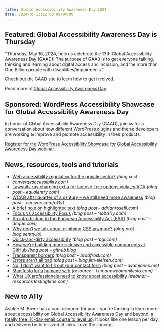 ```yaml
---
title: Global Accessibility Awareness Day 2024
date: 2024-05-13T12:00:08+00:00
---
```


## Featured: Global Accessibility Awareness Day is Thursday

"Thursday, May 16, 2024, help us celebrate the 13th Global Accessibility Awareness Day (GAAD)! The purpose of GAAD is to get everyone talking, thinking and learning about digital access and inclusion, and the more than One Billion people with disabilities/impairments."

Check out the GAAD site to learn how to get involved.

Read more of [Global Accessibility Awareness Day](https://accessibility.day).

## Sponsored: WordPress Accessibility Showcase for Global Accessibility Awareness Day

In honor of Global Accessibility Awareness Day (GAAD), join us for a conversation about how different WordPress plugins and theme developers are working to improve and promote accessibility in their products.

[Register for the WordPress Accessibility Showcase for Global Accessibility Awareness Day webinar](https://us02web.zoom.us/webinar/register/5917150910025/WN_Qw6ejyMQT62ziSYmw_OuXw#/registration).

## News, resources, tools and tutorials

- [Web accessibility regulation for the private sector?](https://convergeaccessibility.com/2024/05/06/web_accessibility_regulation_private_sector/) *(blog post - convergeaccessibility.com)*
- [Lawsuits say charging extra for lactose-free options violates ADA](https://equalentry.com/ada-accessibility-lawsuits-charging-extra/) *(blog post - equalentry.com)*
- [WCAG after quarter of a century – we still need more awareness](https://cerovac.com/a11y/2024/05/wcag-after-quarter-of-a-century-we-still-need-more-awareness/) *(blog post - cerovac.com/a11y)*
- [A brief note on highlighted text](https://adrianroselli.com/2024/05/a-brief-note-on-highlighted-text.html) *(blog post - adrianroselli.com)*
- [Focus vs Accessibility Focus](https://moba11y.com/blog/focus-vs-accessibility-focus/) *(blog post – moba11y.com)*
- [An introduction to the European Accessibility Act (EAA)](https://www.deque.com/blog/european-accessibility-act-eaa-intro/) *(blog post – deque.com)*
- [Why don’t we talk about minifying CSS anymore?](https://blog.sentry.io/why-dont-we-talk-about-minifying-css/) *(blog post – blog.sentry.io)*
- [Quick-and-dirty accessibility](https://www.tpgi.com/quick-and-dirty-accessibility/) *(blog post – tpgi.com)*
- [How we’re building more inclusive and accessible components at GitHub](https://github.blog/2024-05-07-how-were-building-more-inclusive-and-accessible-components-at-github/) *(blog post – github.blog*
- [Transparent borders](https://bradfrost.com/blog/post/transparent-borders/) *(blog post – bradfrost.com)*
- [Errors aren’t all bad](https://blog.jim-nielsen.com/2024/errors-arent-all-bad/) *(blog post – blog.jim-nielsen.com)*
- [No, I don’t want to fill out your contact form](https://adamjones.me/blog/dont-use-contact-forms/) *(blog post – adamjones.me)*
- [Manifesto for a humane web](https://humanewebmanifesto.com) *(resource – humanewebmanifesto.com)*
- [What UX professionals need to know about
  accessibility](https://resources.testingtime.com/accessibility-may-2024) *(webinar – resources.testingtime.com)*

## New to A11y

Ashlee M. Boyer has a cool resource for you if you're looking to learn more about accessibility on Global Accessibility Awareness Day and beyond: [a totally free, 16-day email course to level up](https://www.semanticfish.com/gaad-2024). It looks like one lesson per day, and delivered in bite-sized chunks. Love the concept.
